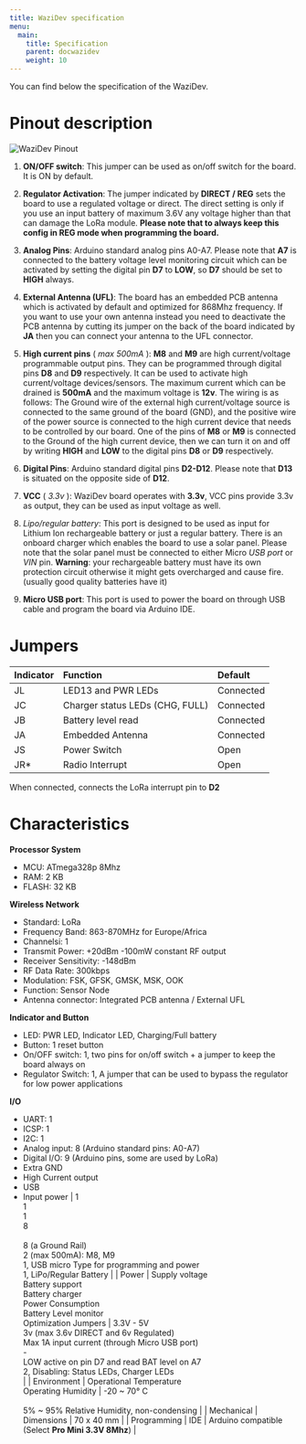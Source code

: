 ```yaml
---
title: WaziDev specification
menu:
  main:
    title: Specification 
    parent: docwazidev
    weight: 10
---
```


You can find below the specification of the WaziDev.


Pinout description
==================

![WaziDev Pinout](../images/pinout.jpg)

1. **ON/OFF switch**: This jumper can be used as on/off switch for the board. It is ON by default.
 
2. **Regulator Activation**: The jumper indicated by **DIRECT / REG** sets the board to use a regulated voltage or direct. The direct setting is only if you use an input battery of maximum 3.6V any voltage higher than that can damage the LoRa module. 
**Please note that to always keep this config in REG mode when programming the board.**
 
3. **Analog Pins**: Arduino standard analog pins A0-A7. Please note that **A7** is connected to the battery voltage level monitoring circuit which can be activated by setting the digital pin **D7** to **LOW**, so **D7** should be set to **HIGH** always.
 
4. **External Antenna (UFL)**: The board has an embedded PCB antenna which is activated by default and optimized for 868Mhz frequency. If you want to use your own antenna instead you need to deactivate the PCB antenna by cutting its jumper on the back of the board indicated by **JA** then you can connect your antenna to the UFL connector.
 
6. **High current pins** ( *max 500mA* ): **M8** and **M9** are high current/voltage programmable output pins. 
They can be programmed through digital pins **D8** and **D9** respectively. 
It can be used to activate high current/voltage devices/sensors. 
The maximum current which can be drained is **500mA** and the maximum voltage is **12v**. 
The wiring is as follows: The Ground wire of the external high current/voltage source is connected to the same ground of the board (GND), and the positive wire of the power source is connected to the high current device that needs to be controlled by our board. 
One of the pins of **M8** or **M9** is connected to the Ground of the high current device, then we can turn it on and off by writing **HIGH** and **LOW** to the digital pins **D8** or **D9** respectively.
 
7. **Digital Pins**: Arduino standard digital pins **D2-D12**. Please note that **D13** is situated on the opposite side of **D12**.
 
8. **VCC** ( *3.3v* ): WaziDev board operates with **3.3v**, VCC pins provide 3.3v as output, they can be used as input voltage as well.

9. *Lipo/regular battery*: This port is designed to be used as input for Lithium Ion rechargeable battery or just a regular battery. There is an onboard charger which enables the board to use a solar panel. 
Please note that the solar panel must be connected to either Micro *USB port* or *VIN* pin.
**Warning**: your rechargeable battery must have its own protection circuit otherwise it might gets overcharged and cause fire. (usually good quality batteries have it)
 
10. **Micro USB port**: This port is used to power the board on through USB cable and program the board via Arduino IDE.

Jumpers
=======

| Indicator  | Function                         | Default   |
| ---------- |:---------------------------------|:----------|
| JL         | LED13 and PWR LEDs               | Connected |
| JC         | Charger status LEDs (CHG, FULL)  | Connected |
| JB         | Battery level read               | Connected |
| JA         | Embedded Antenna                 | Connected |
| JS         | Power Switch                     | Open      |
| JR*        | Radio Interrupt                  | Open      |

When connected, connects the LoRa interrupt pin to **D2**

Characteristics
===============

**Processor System**

- MCU:  ATmega328p 8Mhz
- RAM: 2 KB
- FLASH: 32 KB

**Wireless Network**

- Standard: LoRa
- Frequency Band: 863-870MHz for Europe/Africa
- Channelsi: 1
- Transmit Power: +20dBm -100mW constant RF output
- Receiver Sensitivity: -148dBm
- RF Data Rate: 300kbps
- Modulation: FSK, GFSK, GMSK, MSK, OOK
- Function: Sensor Node
- Antenna connector: Integrated PCB antenna / External UFL

**Indicator and Button**

- LED: PWR LED, Indicator LED, Charging/Full battery
- Button: 1 reset button 
- On/OFF switch: 1, two pins for on/off switch + a jumper to keep the board always on
- Regulator Switch: 1, A jumper that can be used to bypass the regulator for low power applications

**I/O**
- UART: 1
- ICSP: 1
- I2C: 1
- Analog input: 8 (Arduino standard pins: A0-A7)
- Digital I/O: 9  (Arduino pins, some are used by LoRa) 
- Extra GND
- High Current output
- USB
- Input power
| 1 <br /> 1 <br /> 1 <br /> 8  <br /> <br /> 8 (a Ground Rail) <br /> 2 (max 500mA): M8, M9 <br /> 1, USB micro Type for programming and power <br /> 1, LiPo/Regular Battery |
| Power | Supply voltage <br /> Battery support <br /> Battery charger <br /> Power Consumption <br /> Battery Level monitor <br />  Optimization Jumpers  | 3.3V - 5V <br /> 3v (max 3.6v DIRECT and 6v Regulated) <br /> Max 1A input current (through Micro USB port) <br /> - <br /> LOW active on pin D7 and read BAT level on A7  <br /> 2, Disabling: Status LEDs, Charger LEDs <br /> |
| Environment | Operational Temperature  <br /> Operating Humidity | -20 ~ 70° C <br /><br /> 5% ~ 95% Relative Humidity, non-condensing |
| Mechanical | Dimensions | 70 x 40 mm |
| Programming | IDE | Arduino compatible (Select **Pro Mini 3.3V 8Mhz**) |

